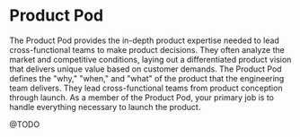 # Product Pod
The Product Pod provides the in-depth product expertise needed to lead cross-functional teams to make product decisions. They often analyze the market and competitive conditions, laying out a differentiated product vision that delivers unique value based on customer demands. The Product Pod defines the "why," "when," and "what" of the product that the engineering team delivers. They lead cross-functional teams from product conception through launch. As a member of the Product Pod, your primary job is to handle everything necessary to launch the product.

@TODO